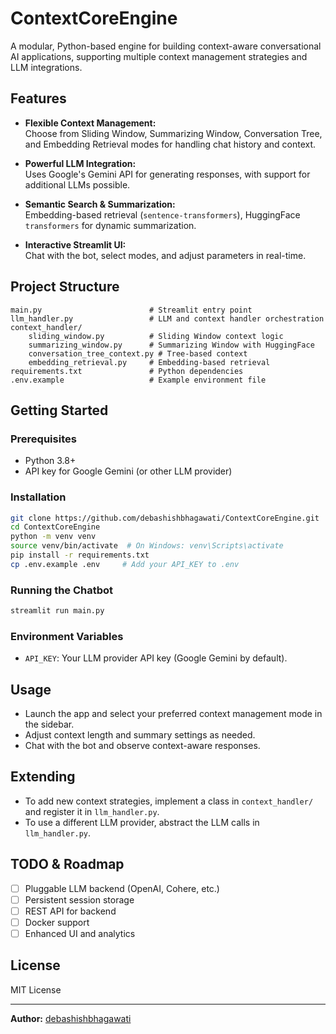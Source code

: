 # ContextCoreEngine

A modular, Python-based engine for building context-aware conversational AI applications, supporting multiple context management strategies and LLM integrations.

## Features

- **Flexible Context Management:**  
  Choose from Sliding Window, Summarizing Window, Conversation Tree, and Embedding Retrieval modes for handling chat history and context.

- **Powerful LLM Integration:**  
  Uses Google's Gemini API for generating responses, with support for additional LLMs possible.

- **Semantic Search & Summarization:**  
  Embedding-based retrieval (`sentence-transformers`), HuggingFace `transformers` for dynamic summarization.

- **Interactive Streamlit UI:**  
  Chat with the bot, select modes, and adjust parameters in real-time.

## Project Structure

```
main.py                        # Streamlit entry point
llm_handler.py                 # LLM and context handler orchestration
context_handler/
    sliding_window.py          # Sliding Window context logic
    summarizing_window.py      # Summarizing Window with HuggingFace
    conversation_tree_context.py # Tree-based context
    embedding_retrieval.py     # Embedding-based retrieval
requirements.txt               # Python dependencies
.env.example                   # Example environment file
```

## Getting Started

### Prerequisites

- Python 3.8+
- API key for Google Gemini (or other LLM provider)

### Installation

```bash
git clone https://github.com/debashishbhagawati/ContextCoreEngine.git
cd ContextCoreEngine
python -m venv venv
source venv/bin/activate  # On Windows: venv\Scripts\activate
pip install -r requirements.txt
cp .env.example .env     # Add your API_KEY to .env
```

### Running the Chatbot

```bash
streamlit run main.py
```

### Environment Variables

- `API_KEY`: Your LLM provider API key (Google Gemini by default).

## Usage

- Launch the app and select your preferred context management mode in the sidebar.
- Adjust context length and summary settings as needed.
- Chat with the bot and observe context-aware responses.

## Extending

- To add new context strategies, implement a class in `context_handler/` and register it in `llm_handler.py`.
- To use a different LLM provider, abstract the LLM calls in `llm_handler.py`.

## TODO & Roadmap

- [ ] Pluggable LLM backend (OpenAI, Cohere, etc.)
- [ ] Persistent session storage
- [ ] REST API for backend
- [ ] Docker support
- [ ] Enhanced UI and analytics

## License

MIT License

---

**Author:** [debashishbhagawati](https://github.com/debashishbhagawati)
